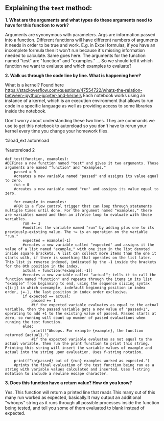 ## Explaining the `test` method:

**1. What are the arguments and what types do these arguments need to have for this function to work?**

Arguments are synonymous with parameters. Args are information passed into a function. Different functions will have different numbers of arguments it needs in order to be true and work. E.g. in Excel formulas, if you have an incomplete formula then it won't run because it's missing information needed to calculate. Same goes here. The arguments for the function named "test" are "function" and "examples." ... So we should tell it which function we want to evaluate and which examples to evaluate?
   


**2. Walk us through the code line by line. What is happening here?**

What is a kernel? Found here https://stackoverflow.com/questions/47554722/whats-the-relation-between-ipython-jupyter-and-kernels Each notebook works using an instance of a kernel, which is an execution environment that allows to run code in a specific language as well as providing access to some libraries inside the notebook.

Don't worry about understanding these two lines.
They are commands we use to get this notebook to autoreload
so you don't have to rerun your kernel every time you change your homework files.

%load_ext autoreload

%autoreload 2

    def test(function, examples):
    #DEFines a new function named "test" and gives it two arguments. Those arguments are named "function" and "examples."
        passed = 0
        #creates a new variable named "passed" and assigns its value equal to zero.
        run = 0
        #creates a new variable named "run" and assigns its value equal to zero.

        for example in examples:
        #FOR is a flow control trigger that can loop through statements multiple times until done. For the argument named "examples," there are variables named and then an if/else loop to evaluate with those variables.
            run += 1
            #modifies the variable named "run" by adding plus one to its previously-existing value. The += is an operation on the variable "run."
            expected = example[-1]
            #creates a new variable called "expected" and assigns it the value of a list named "example," with one item in the list denoted inside square brackets. A list can collect more items than the one it starts with, if there is something that operates on the list later. This list is reverse indexed, indicated by the -1 inside the brackets for the 0th position in the index.
            actual = function(*example[:-1])
            #creates a new variable called "actual"; tells it to call the function named "function" and repeats through the items in its list "example" from beginning to end, using the sequence slicing syntax s[i:j] in which s=example, i=default beginning position in index order, j=-1, the last position in index order exclusive.
            if expected == actual:
                passed += 1
                #if the expected variable evaluates as equal to the actual variable, then the passed variable gets a new value of "passed+1", operating to add +1 to the existing value of passed. Passed starts at zero, so running will count up number of passed evaluations when running the test function.
            else:
                print(f"Whoops. For example {example}, the function returned {actual}.")
                #if the expected variable evaluates as not equal to the actual variable, then run the print function to print this string. Printing this string will insert the variable values of example and actual into the string upon evaluation. Uses f-string notation.

        print(f"\n{passed} out of {run} examples worked as expected.")
        #prints the final evaluation of the test function being run as a string with variable values calculated and inserted. Uses f-string notation to include a newline escape character.

**3. Does this function have a return value? How do you know?**

Yes. This function will return a printed line that reads This many out of this many run worked as expected, basically.It may output an additional "whoops" string as it runs through all possible processes inside the function being tested, and tell you some of them evaluated to blank instead of expected.
